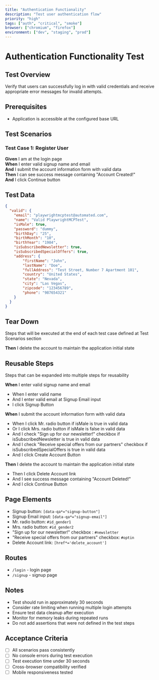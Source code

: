 ```yaml
---
title: "Authentication Functionality"
description: "Test user authentication flow"
priority: "high"
tags: ["auth", "critical", "smoke"]
browser: ["chromium", "firefox"] 
environment: ["dev", "staging", "prod"]
---
```


# Authentication Functionality Test

## Test Overview
Verify that users can successfully log in with valid credentials and receive appropriate error messages for invalid attempts.

## Prerequisites
- Application is accessible at the configured base URL

## Test Scenarios

### Test Case 1: Register User

**Given** I am at the login page\
**When** I enter valid signup name and email\
**And** I submit the account information form with valid data\
**Then** I can see success message containing "Account Created!"\
**And** I click Continue button

## Test Data
```json
{
  "valid": {
    "email": "playwrightmcptest@automated.com",
    "name": "Valid PlaywrightMCPTest",
    "isMale": true,
    "password": "dummy",
    "birthDay": "25",
    "birthMonth": "10",
    "birthYear": "1984",
    "isSubscribedNewsletter": true,
    "isSubscribedSpecialOffers": true,
    "address": {
        "firstName": "John",
        "lastName": "Doe",
        "fullAddress": "Test Street, Number 7 Apartment 101",
        "country": "United States",
        "state": "Nevada",
        "city": "Las Vegas",
        "zipcode": "123456789",
        "phone": "987654321"
    }
  }
}
```

## Tear Down

Steps that will be executed at the end of each test case defined at Test Scenarios section

**Then** I delete the account to maintain the application initial state

## Reusable Steps

Steps that can be expanded into multiple steps for reusability

**When** I enter valid signup name and email
  - When I enter valid name
  - And I enter valid email at Signup Email input
  - I click Signup Button

**When** I submit the account information form with valid data
  - When I click Mr. radio button if isMale is true in valid data
  - Or I click Mrs. radio button if isMale is false in valid data
  - And I check "Sign up for our newsletter!" checkbox if isSubscribedNewsletter is true in valid data
  - And I check "Receive special offers from our partners" checkbox if isSubscribedSpecialOffers is true in valid data
  - And I click Create Account Button

**Then** I delete the account to maintain the application initial state
  - Then I click Delete Account link
  - And I see success message containing "Account Deleted!"
  - And I click Continue Button

## Page Elements
- Signup button: `[data-qa*="signup-button"]`
- Signup Email input: `[data-qa*="signup-email"]`
- Mr. radio button: `#id_gender1`
- Mrs. radio button: `#id_gender2`
- "Sign up for our newsletter!" checkbox : `#newsletter`
- "Receive special offers from our partners" checkbox: `#optin`
- Delete Account link: `[href*='delete_account']`

## Routes
- `/login` - login page
- `/signup` - signup page

## Notes
- Test should run in approximately 30 seconds
- Consider rate limiting when running multiple login attempts
- Ensure test data cleanup after execution
- Monitor for memory leaks during repeated runs
- Do not add assertions that were not defined in the test steps

## Acceptance Criteria
- [ ] All scenarios pass consistently
- [ ] No console errors during test execution  
- [ ] Test execution time under 30 seconds
- [ ] Cross-browser compatibility verified
- [ ] Mobile responsiveness tested
